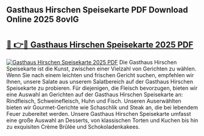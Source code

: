 ## Gasthaus Hirschen Speisekarte PDF Download Online 2025 8ovIG

# <h2><a href="http://gcbmas.nevu.top/?p=Gasthaus+Hirschen+Speisekarte">🔗 👉🔴 Gasthaus Hirschen Speisekarte 2025 PDF</a></h2>

[![Gasthaus Hirschen Speisekarte 2025 PDF](https://i.imgur.com/dBaPXMq.png)](http://gcbmas.nevu.top/?p=Gasthaus+Hirschen+Speisekarte)
Die Gasthaus Hirschen Speisekarte ist die Kunst, zwischen einer Vielzahl von Gerichten zu wählen. Wenn Sie nach einem leichten und frischen Gericht suchen, empfehlen wir Ihnen, unsere Salate aus unserem Salatbereich auf der Gasthaus Hirschen Speisekarte zu probieren. Für diejenigen, die Fleisch bevorzugen, bieten wir eine Auswahl an Gerichten auf der Gasthaus Hirschen Speisekarte an: Rindfleisch, Schweinefleisch, Huhn und Fisch. Unseren Auserwählten bieten wir Gourmet-Gerichte wie Schaschlik und Steak an, die bei lebendem Feuer zubereitet werden. Unsere Gasthaus Hirschen Speisekarte umfasst eine große Auswahl an Desserts, von klassischen Torten und Kuchen bis hin zu exquisiten Crème Brûlée und Schokoladenkakees.
